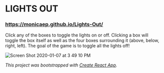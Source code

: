 # LIGHTS OUT

### https://monicaep.github.io/Lights-Out/

Click any of the boxes to toggle the lights on or off. Clicking a box will toggle the box itself as well as the four boxes surrounding it (above, below, right, left). The goal of the game is to toggle all the lights off!

![Screen Shot 2020-01-07 at 3 49 10 PM](https://user-images.githubusercontent.com/12807042/74471554-4250ce00-4e55-11ea-8d1a-6f347aabe52e.png)

*This project was bootstrapped with [Create React App](https://github.com/facebook/create-react-app).*
